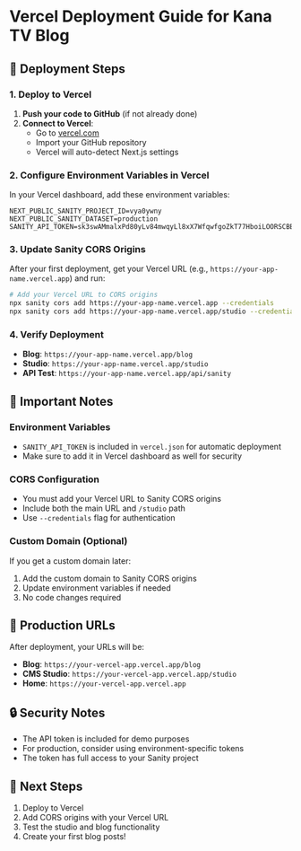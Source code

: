 # Vercel Deployment Guide for Kana TV Blog

## 🚀 Deployment Steps

### 1. Deploy to Vercel

1. **Push your code to GitHub** (if not already done)
2. **Connect to Vercel**:
   - Go to [vercel.com](https://vercel.com)
   - Import your GitHub repository
   - Vercel will auto-detect Next.js settings

### 2. Configure Environment Variables in Vercel

In your Vercel dashboard, add these environment variables:

```
NEXT_PUBLIC_SANITY_PROJECT_ID=vya0ywny
NEXT_PUBLIC_SANITY_DATASET=production
SANITY_API_TOKEN=sk3swAMmalxPd80yLv84mwqyLl8xX7WfqwfgoZkT77HboiLOORSCBBbUKEHu22Y42kGW2TzGzyB4oVNP8
```

### 3. Update Sanity CORS Origins

After your first deployment, get your Vercel URL (e.g., `https://your-app-name.vercel.app`) and run:

```bash
# Add your Vercel URL to CORS origins
npx sanity cors add https://your-app-name.vercel.app --credentials
npx sanity cors add https://your-app-name.vercel.app/studio --credentials
```

### 4. Verify Deployment

- **Blog**: `https://your-app-name.vercel.app/blog`
- **Studio**: `https://your-app-name.vercel.app/studio`
- **API Test**: `https://your-app-name.vercel.app/api/sanity`

## 🔧 Important Notes

### Environment Variables
- `SANITY_API_TOKEN` is included in `vercel.json` for automatic deployment
- Make sure to add it in Vercel dashboard as well for security

### CORS Configuration
- You must add your Vercel URL to Sanity CORS origins
- Include both the main URL and `/studio` path
- Use `--credentials` flag for authentication

### Custom Domain (Optional)
If you get a custom domain later:
1. Add the custom domain to Sanity CORS origins
2. Update environment variables if needed
3. No code changes required

## 🎯 Production URLs

After deployment, your URLs will be:
- **Blog**: `https://your-vercel-app.vercel.app/blog`
- **CMS Studio**: `https://your-vercel-app.vercel.app/studio`
- **Home**: `https://your-vercel-app.vercel.app`

## 🔒 Security Notes

- The API token is included for demo purposes
- For production, consider using environment-specific tokens
- The token has full access to your Sanity project

## 📝 Next Steps

1. Deploy to Vercel
2. Add CORS origins with your Vercel URL
3. Test the studio and blog functionality
4. Create your first blog posts!
